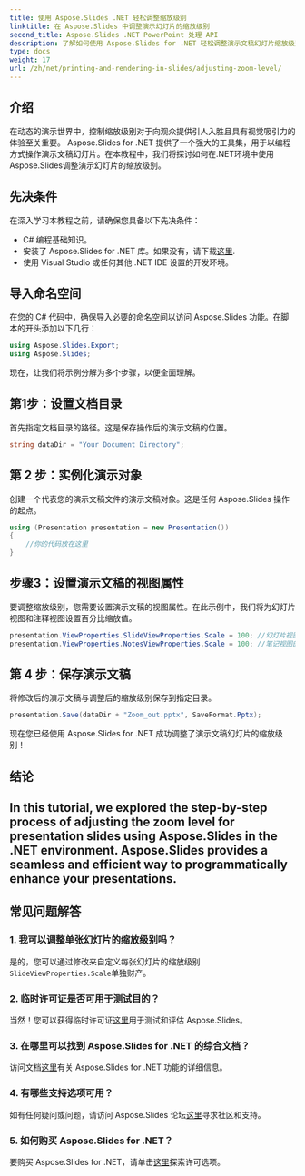 ```yaml
---
title: 使用 Aspose.Slides .NET 轻松调整缩放级别
linktitle: 在 Aspose.Slides 中调整演示幻灯片的缩放级别
second_title: Aspose.Slides .NET PowerPoint 处理 API
description: 了解如何使用 Aspose.Slides for .NET 轻松调整演示文稿幻灯片缩放级别。通过精确控制增强您的 PowerPoint 体验。
type: docs
weight: 17
url: /zh/net/printing-and-rendering-in-slides/adjusting-zoom-level/
---
```

## 介绍
在动态的演示世界中，控制缩放级别对于向观众提供引人入胜且具有视觉吸引力的体验至关重要。 Aspose.Slides for .NET 提供了一个强大的工具集，用于以编程方式操作演示文稿幻灯片。在本教程中，我们将探讨如何在.NET环境中使用Aspose.Slides调整演示幻灯片的缩放级别。
## 先决条件
在深入学习本教程之前，请确保您具备以下先决条件：
- C# 编程基础知识。
- 安装了 Aspose.Slides for .NET 库。如果没有，请下载[这里](https://releases.aspose.com/slides/net/).
- 使用 Visual Studio 或任何其他 .NET IDE 设置的开发环境。
## 导入命名空间
在您的 C# 代码中，确保导入必要的命名空间以访问 Aspose.Slides 功能。在脚本的开头添加以下几行：
```csharp
using Aspose.Slides.Export;
using Aspose.Slides;
```
现在，让我们将示例分解为多个步骤，以便全面理解。
## 第1步：设置文档目录
首先指定文档目录的路径。这是保存操作后的演示文稿的位置。
```csharp
string dataDir = "Your Document Directory";
```
## 第 2 步：实例化演示对象
创建一个代表您的演示文稿文件的演示文稿对象。这是任何 Aspose.Slides 操作的起点。
```csharp
using (Presentation presentation = new Presentation())
{
    //你的代码放在这里
}
```
## 步骤3：设置演示文稿的视图属性
要调整缩放级别，您需要设置演示文稿的视图属性。在此示例中，我们将为幻灯片视图和注释视图设置百分比缩放值。
```csharp
presentation.ViewProperties.SlideViewProperties.Scale = 100; //幻灯片视图的缩放百分比值
presentation.ViewProperties.NotesViewProperties.Scale = 100; //笔记视图的缩放百分比值
```
## 第 4 步：保存演示文稿
将修改后的演示文稿与调整后的缩放级别保存到指定目录。
```csharp
presentation.Save(dataDir + "Zoom_out.pptx", SaveFormat.Pptx);
```
现在您已经使用 Aspose.Slides for .NET 成功调整了演示文稿幻灯片的缩放级别！
## 结论
In this tutorial, we explored the step-by-step process of adjusting the zoom level for presentation slides using Aspose.Slides in the .NET environment. Aspose.Slides provides a seamless and efficient way to programmatically enhance your presentations.
---
## 常见问题解答
### 1. 我可以调整单张幻灯片的缩放级别吗？
是的，您可以通过修改来自定义每张幻灯片的缩放级别`SlideViewProperties.Scale`单独财产。
### 2. 临时许可证是否可用于测试目的？
当然！您可以获得临时许可证[这里](https://purchase.aspose.com/temporary-license/)用于测试和评估 Aspose.Slides。
### 3. 在哪里可以找到 Aspose.Slides for .NET 的综合文档？
访问文档[这里](https://reference.aspose.com/slides/net/)有关 Aspose.Slides for .NET 功能的详细信息。
### 4. 有哪些支持选项可用？
如有任何疑问或问题，请访问 Aspose.Slides 论坛[这里](https://forum.aspose.com/c/slides/11)寻求社区和支持。
### 5. 如何购买 Aspose.Slides for .NET？
要购买 Aspose.Slides for .NET，请单击[这里](https://purchase.aspose.com/buy)探索许可选项。